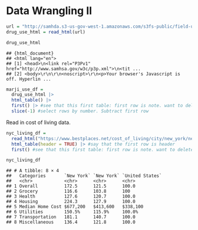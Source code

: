 Data Wrangling II
================

``` r
url = "http://samhda.s3-us-gov-west-1.amazonaws.com/s3fs-public/field-uploads/2k15StateFiles/NSDUHsaeShortTermCHG2015.htm"
drug_use_html = read_html(url)

drug_use_html
```

    ## {html_document}
    ## <html lang="en">
    ## [1] <head>\n<link rel="P3Pv1" href="http://www.samhsa.gov/w3c/p3p.xml">\n<tit ...
    ## [2] <body>\r\n\r\n<noscript>\r\n<p>Your browser's Javascript is off. Hyperlin ...

``` r
marji_use_df = 
  drug_use_html |>
  html_table() |>
  first() |> #see that this first table: first row is note. want to delete
  slice(-1) #select rows by number. Subtract first row
```

Read in cost of living data.

``` r
nyc_living_df = 
  read_html("https://www.bestplaces.net/cost_of_living/city/new_york/new_york") |>
  html_table(header = TRUE) |> #say that the first row is header
  first() #see that this first table: first row is note. want to delete. "?first" in console to see more options

nyc_living_df
```

    ## # A tibble: 8 × 4
    ##   Categories       `New York` `New York` `United States`
    ##   <chr>            <chr>      <chr>      <chr>          
    ## 1 Overall          172.5      121.5      100.0          
    ## 2 Grocery          116.6      103.8      100            
    ## 3 Health           127.6      120.7      100.0          
    ## 4 Housing          224.3      127.9      100.0          
    ## 5 Median Home Cost $677,200   $413,600   $338,100       
    ## 6 Utilities        150.5%     115.9%     100.0%         
    ## 7 Transportation   181.1      140.7      100.0          
    ## 8 Miscellaneous    136.4      121.8      100.0
